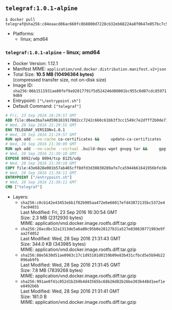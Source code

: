 ## `telegraf:1.0.1-alpine`

```console
$ docker pull telegraf@sha256:c84eaacd86ac660fc8b8800d7228cb32eb68224a8f0647e057bc7c55d848e6ea
```

-	Platforms:
	-	linux; amd64

### `telegraf:1.0.1-alpine` - linux; amd64

-	Docker Version: 1.12.1
-	Manifest MIME: `application/vnd.docker.distribution.manifest.v2+json`
-	Total Size: **10.5 MB (10496364 bytes)**  
	(compressed transfer size, not on-disk size)
-	Image ID: `sha256:06b1511931ae80fef9a92017791f5d524246d80001bc955c0d07cdc859719d69`
-	Entrypoint: `["\/entrypoint.sh"]`
-	Default Command: `["telegraf"]`

```dockerfile
# Fri, 23 Sep 2016 16:29:57 GMT
ADD file:d6ee3ba7a4d59b161917082cc7242c660c61bb3f3cc1549c7e2dfff2b0de7104 in / 
# Wed, 28 Sep 2016 21:29:55 GMT
ENV TELEGRAF_VERSION=1.0.1
# Wed, 28 Sep 2016 21:29:57 GMT
RUN apk add --no-cache ca-certificates &&     update-ca-certificates
# Wed, 28 Sep 2016 21:30:09 GMT
RUN apk add --no-cache --virtual .build-deps wget gnupg tar &&     gpg --keyserver hkp://ha.pool.sks-keyservers.net         --recv-keys 05CE15085FC09D18E99EFB22684A14CF2582E0C5 &&     wget -q https://dl.influxdata.com/telegraf/releases/telegraf-${TELEGRAF_VERSION}-static_linux_amd64.tar.gz.asc &&     wget -q https://dl.influxdata.com/telegraf/releases/telegraf-${TELEGRAF_VERSION}-static_linux_amd64.tar.gz &&     gpg --batch --verify telegraf-${TELEGRAF_VERSION}-static_linux_amd64.tar.gz.asc telegraf-${TELEGRAF_VERSION}-static_linux_amd64.tar.gz &&     mkdir -p /usr/src /etc/telegraf &&     tar -C /usr/src -xzf telegraf-${TELEGRAF_VERSION}-static_linux_amd64.tar.gz &&     mv /usr/src/telegraf*/telegraf.conf /etc/telegraf/ &&     chmod +x /usr/src/telegraf*/* &&     cp -a /usr/src/telegraf*/* /usr/bin/ &&     rm -rf *.tar.gz* /usr/src /root/.gnupg &&     apk del .build-deps
# Wed, 28 Sep 2016 21:30:10 GMT
EXPOSE 8092/udp 8094/tcp 8125/udp
# Wed, 28 Sep 2016 21:30:10 GMT
COPY file:43e6828e001b57ab465cff8dfd3d30830289afe7ca5944b61641956bfe38cd1c in /entrypoint.sh 
# Wed, 28 Sep 2016 21:30:11 GMT
ENTRYPOINT ["/entrypoint.sh"]
# Wed, 28 Sep 2016 21:30:11 GMT
CMD ["telegraf"]
```

-	Layers:
	-	`sha256:c0cb142e43453ebb1f82b905aa472e6e66017efd43872135bc5372e4fac04031`  
		Last Modified: Fri, 23 Sep 2016 16:30:54 GMT  
		Size: 2.3 MB (2312930 bytes)  
		MIME: application/vnd.docker.image.rootfs.diff.tar.gzip
	-	`sha256:28acdbc32a1313de5a6a80c95b0e28127b31a527e830630771993e9faa2f4052`  
		Last Modified: Wed, 28 Sep 2016 21:31:43 GMT  
		Size: 344.0 KB (343985 bytes)  
		MIME: application/vnd.docker.image.rootfs.diff.tar.gzip
	-	`sha256:88e5630d51ae0963c17c1d93101d0159b09e83b431cfbcd5e5b94b22096ab9fb`  
		Last Modified: Wed, 28 Sep 2016 21:31:45 GMT  
		Size: 7.8 MB (7839268 bytes)  
		MIME: application/vnd.docker.image.rootfs.diff.tar.gzip
	-	`sha256:991ae0f41c052d1b2b9b4d43565bc68b26d82b26be303b448d1eef1ee8492b6b`  
		Last Modified: Wed, 28 Sep 2016 21:31:41 GMT  
		Size: 181.0 B  
		MIME: application/vnd.docker.image.rootfs.diff.tar.gzip
